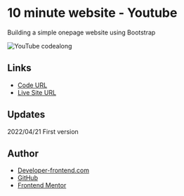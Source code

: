 #  10 minute website - Youtube

Building a simple onepage website using Bootstrap

![YouTube codealong](https://www.youtube.com/watch?v=0caMdiaZDRc)

## Links

- [Code URL](https://github.com/dirkVerm/frontend-exercises/tree/main/03%20Bootstrap/2%203-column%20preview%20card%20component%20-%20Frontend%20Mentor)
- [Live Site URL](https://dirkverm.github.io/frontend-exercises/03%20Bootstrap/2%203-column%20preview%20card%20component%20-%20Frontend%20Mentor/)

## Updates
2022/04/21
First version

## Author

- [Developer-frontend.com](https://developer-frontend.com)
- [GitHub](https://github.com/dirkVerm)
- [Frontend Mentor](https://www.frontendmentor.io/profile/dirkVerm)



